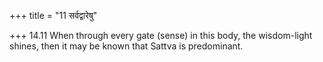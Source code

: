+++
title = "11 सर्वद्वारेषु"

+++
14.11 When through every gate (sense) in this body, the wisdom-light
shines, then it may be known that Sattva is predominant.
